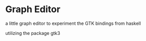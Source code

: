# Graph Editor

a little graph editor to experiment the GTK bindings from haskell

utilizing the package gtk3

